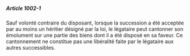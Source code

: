 ##### Article 1002-1

Sauf volonté contraire du disposant, lorsque la succession a été acceptée par au moins un héritier désigné par la loi, le légataire peut cantonner son émolument sur une partie des biens dont il a été disposé en sa faveur. Ce cantonnement ne constitue pas une libéralité faite par le légataire aux autres successibles.

